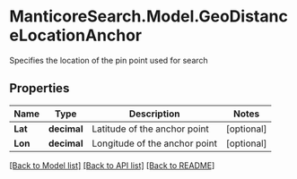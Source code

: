 # ManticoreSearch.Model.GeoDistanceLocationAnchor
Specifies the location of the pin point used for search

## Properties

Name | Type | Description | Notes
------------ | ------------- | ------------- | -------------
**Lat** | **decimal** | Latitude of the anchor point | [optional] 
**Lon** | **decimal** | Longitude of the anchor point | [optional] 

[[Back to Model list]](../README.md#documentation-for-models) [[Back to API list]](../README.md#documentation-for-api-endpoints) [[Back to README]](../README.md)

